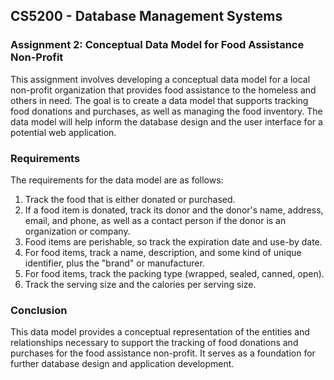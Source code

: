 ## CS5200 - Database Management Systems


### Assignment 2: Conceptual Data Model for Food Assistance Non-Profit



This assignment involves developing a conceptual data model for a local non-profit organization that provides food assistance to the homeless and others in need. The goal is to create a data model that supports tracking food donations and purchases, as well as managing the food inventory. The data model will help inform the database design and the user interface for a potential web application.



### Requirements
The requirements for the data model are as follows:

1. Track the food that is either donated or purchased.
2. If a food item is donated, track its donor and the donor's name, address, email, and phone, as well as a contact person if the donor is an organization or company.
3. Food items are perishable, so track the expiration date and use-by date.
4. For food items, track a name, description, and some kind of unique identifier, plus the "brand" or manufacturer.
5. For food items, track the packing type (wrapped, sealed, canned, open).
6. Track the serving size and the calories per serving size.


### Conclusion
This data model provides a conceptual representation of the entities and relationships necessary to support the tracking of food donations and purchases for the food assistance non-profit. It serves as a foundation for further database design and application development.
